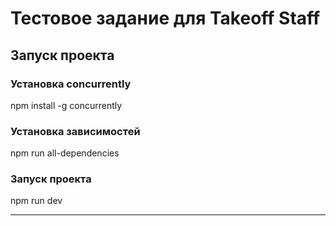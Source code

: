 # Тестовое задание для Takeoff Staff

## Запуск проекта

### Установка concurrently
npm install -g concurrently

### Установка зависимостей
npm run all-dependencies

### Запуск проекта
npm run dev
____